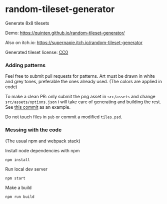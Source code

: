 # random-tileset-generator
Generate 8x8 tilesets

Demo: https://quinten.github.io/random-tileset-generator/

Also on itch.io: https://supernapie.itch.io/random-tileset-generator

Generated tileset license: [CC0](https://tldrlegal.com/license/creative-commons-cc0-1.0-universal)

### Adding patterns

Feel free to submit pull requests for patterns. Art must be drawn in white and grey tones, preferable the ones already used. (The colors are applied in code)

To make a clean PR: only submit the png asset in `src/assets` and change `src/assets/options.json` i will take care of generating and building the rest. See [this commit](https://github.com/Quinten/random-tileset-generator/commit/9bd653cbaa157ce8a2ba02b0e7664f0d57d4f076) as an example.

Do not touch files in `pub` or commit a modified `tiles.psd`.

### Messing with the code

(The usual npm and webpack stack)

Install node dependencies with npm

```
npm install
```

Run local dev server

```
npm start
```

Make a build

```
npm run build
```
